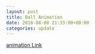 ```yaml
---
layout: post
title: Ball Animation
date: 2018-08-08 21:33:00+00:00
categories: update
---
```

<a href="../ballanimation/index.html"> animation Link</a>
